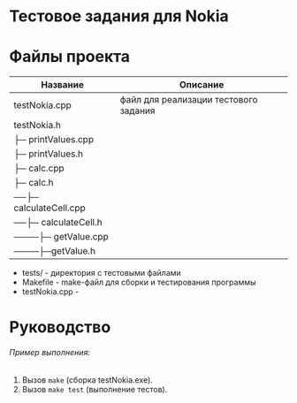 # Тестовое задания для Nokia

# Файлы проекта
Название | Описание
 | --- | --- |
 | testNokia.cpp | файл для реализации тестового задания |
 | testNokia.h |  |
 | ├─ printValues.cpp |  |
 | ├─ printValues.h |  |
 | ├─ calc.cpp |  |
 | ├─ calc.h |  |
 | ──├─ calculateCell.cpp |  |
 | ──├─ calculateCell.h |  |
 | ────├─ getValue.cpp |  |
 | ────├─getValue.h |  |
+ tests/ - директория с тестовыми файлами
+ Makefile - make-файл для сборки и тестирования программы
+ testNokia.cpp - 

# Руководство
###### Пример выполнения:
1. Вызов `make` (сборка testNokia.exe).
2. Вызов `make test` (выполнение тестов).
